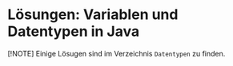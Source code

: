 # Lösungen: Variablen und Datentypen in Java

[!NOTE] 
Einige Lösugen sind im Verzeichnis `Datentypen` zu finden.
